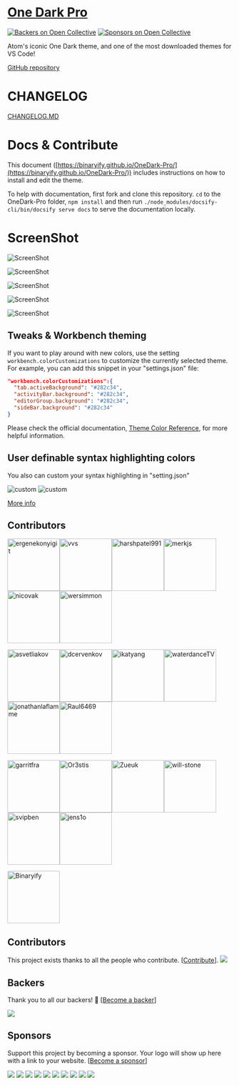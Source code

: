 # [One Dark Pro](https://marketplace.visualstudio.com/items?itemName=zhuangtongfa.Material-theme)
[![Backers on Open Collective](https://opencollective.com/onedark-pro/backers/badge.svg)](#backers)
 [![Sponsors on Open Collective](https://opencollective.com/onedark-pro/sponsors/badge.svg)](#sponsors) 
 
Atom's iconic One Dark theme, and one of the most downloaded themes for VS Code!

[GitHub repository](https://github.com/Binaryify/OneDark-Pro)

# CHANGELOG
[CHANGELOG.MD](CHANGELOG.md)

# Docs & Contribute

This document
([https://binaryify.github.io/OneDark-Pro/](https://binaryify.github.io/OneDark-Pro/))
includes instructions on how to install and edit the theme.

To help with documentation, first fork and clone this repository. `cd` to the
OneDark-Pro folder, `npm install` and then run
`./node_modules/docsify-cli/bin/docsify serve docs` to serve the documentation
locally.

# ScreenShot

![ScreenShot](https://raw.githubusercontent.com/Binaryify/OneDark-Pro/master/static/screenshot1.png)

![ScreenShot](https://raw.githubusercontent.com/Binaryify/OneDark-Pro/master/static/php.png)

![ScreenShot](https://raw.githubusercontent.com/Binaryify/OneDark-Pro/master/static/screenshot2.png)

![ScreenShot](https://raw.githubusercontent.com/Binaryify/OneDark-Pro/master/static/js.png)

![ScreenShot](https://raw.githubusercontent.com/Binaryify/OneDark-Pro/master/static/cpp.png)

## Tweaks & Workbench theming

If you want to play around with new colors, use the setting
`workbench.colorCustomizations` to customize the currently selected theme. For
example, you can add this snippet in your "settings.json" file:

```json
"workbench.colorCustomizations":{
  "tab.activeBackground": "#282c34",
  "activityBar.background": "#282c34",
  "editorGroup.background": "#282c34",
  "sideBar.background": "#282c34"
}
```

Please check the official documentation,
[Theme Color Reference](https://code.visualstudio.com/docs/getstarted/theme-color-reference),
for more helpful information.

## User definable syntax highlighting colors

You also can custom your syntax highlighting in "setting.json"

![custom](https://raw.githubusercontent.com/Binaryify/OneDark-Pro/master/static/customA.png)
![custom](https://raw.githubusercontent.com/Binaryify/OneDark-Pro/master/static/customB.png)

[More info](https://code.visualstudio.com/updates/v1_15#_user-definable-syntax-highlighting-colors)

## Contributors
[<img alt="ergenekonyigit" src="https://avatars3.githubusercontent.com/u/7110136?v=4&s=117" width="117">](https://github.com/ergenekonyigit)[<img alt="vvs" src="https://avatars1.githubusercontent.com/u/9781?v=4&s=117" width="117">](https://github.com/vvs)[<img alt="harshpatel991" src="https://avatars0.githubusercontent.com/u/3893673?v=4&s=117" width="117">](https://github.com/harshpatel991)[<img alt="merkjs" src="https://avatars2.githubusercontent.com/u/780118?v=4&s=117" width="117">](https://github.com/merkjs)[<img alt="nicovak" src="https://avatars0.githubusercontent.com/u/6214452?v=4&s=117" width="117">](https://github.com/nicovak)[<img alt="wersimmon" src="https://avatars1.githubusercontent.com/u/185822?v=4&s=117" width="117">](https://github.com/wersimmon)

[<img alt="asvetliakov" src="https://avatars2.githubusercontent.com/u/8881674?v=4&s=117" width="117">](https://github.com/asvetliakov)[<img alt="dcervenkov" src="https://avatars3.githubusercontent.com/u/23052054?v=4&s=117" width="117">](https://github.com/dcervenkov)[<img alt="ikatyang" src="https://avatars1.githubusercontent.com/u/8341033?v=4&s=117" width="117">](https://github.com/ikatyang)[<img alt="waterdanceTV" src="https://avatars3.githubusercontent.com/u/31411367?v=4&s=117" width="117">](https://github.com/waterdanceTV)[<img alt="jonathanlaflamme" src="https://avatars1.githubusercontent.com/u/21099980?v=4&s=117" width="117">](https://github.com/jonathanlaflamme)[<img alt="Raul6469" src="https://avatars2.githubusercontent.com/u/24607388?v=4&s=117" width="117">](https://github.com/Raul6469)

[<img alt="garritfra" src="https://avatars3.githubusercontent.com/u/32395585?v=4&s=117" width="117">](https://github.com/garritfra)[<img alt="Or3stis" src="https://avatars0.githubusercontent.com/u/11923550?v=4&s=117" width="117">](https://github.com/Or3stis)[<img alt="Zueuk" src="https://avatars1.githubusercontent.com/u/5717247?v=4&s=117" width="117">](https://github.com/Zueuk)[<img alt="will-stone" src="https://avatars1.githubusercontent.com/u/654103?v=4&s=117" width="117">](https://github.com/will-stone)[<img alt="svipben" src="https://avatars3.githubusercontent.com/u/10441177?v=4&s=117" width="117">](https://github.com/svipben)[<img alt="jens1o" src="https://avatars2.githubusercontent.com/u/11234139?v=4&s=117" width="117">](https://github.com/jens1o)

[<img alt="Binaryify" src="https://avatars1.githubusercontent.com/u/12221718?v=4&s=117" width="117">](https://github.com/Binaryify)


## Contributors

This project exists thanks to all the people who contribute. [[Contribute](CONTRIBUTING.md)].
<a href="graphs/contributors"><img src="https://opencollective.com/OneDark-Pro/contributors.svg?width=890&button=false" /></a>


## Backers

Thank you to all our backers! 🙏 [[Become a backer](https://opencollective.com/OneDark-Pro#backer)]

<a href="https://opencollective.com/OneDark-Pro#backers" target="_blank"><img src="https://opencollective.com/OneDark-Pro/backers.svg?width=890"></a>


## Sponsors

Support this project by becoming a sponsor. Your logo will show up here with a link to your website. [[Become a sponsor](https://opencollective.com/OneDark-Pro#sponsor)]

<a href="https://opencollective.com/OneDark-Pro/sponsor/0/website" target="_blank"><img src="https://opencollective.com/OneDark-Pro/sponsor/0/avatar.svg"></a>
<a href="https://opencollective.com/OneDark-Pro/sponsor/1/website" target="_blank"><img src="https://opencollective.com/OneDark-Pro/sponsor/1/avatar.svg"></a>
<a href="https://opencollective.com/OneDark-Pro/sponsor/2/website" target="_blank"><img src="https://opencollective.com/OneDark-Pro/sponsor/2/avatar.svg"></a>
<a href="https://opencollective.com/OneDark-Pro/sponsor/3/website" target="_blank"><img src="https://opencollective.com/OneDark-Pro/sponsor/3/avatar.svg"></a>
<a href="https://opencollective.com/OneDark-Pro/sponsor/4/website" target="_blank"><img src="https://opencollective.com/OneDark-Pro/sponsor/4/avatar.svg"></a>
<a href="https://opencollective.com/OneDark-Pro/sponsor/5/website" target="_blank"><img src="https://opencollective.com/OneDark-Pro/sponsor/5/avatar.svg"></a>
<a href="https://opencollective.com/OneDark-Pro/sponsor/6/website" target="_blank"><img src="https://opencollective.com/OneDark-Pro/sponsor/6/avatar.svg"></a>
<a href="https://opencollective.com/OneDark-Pro/sponsor/7/website" target="_blank"><img src="https://opencollective.com/OneDark-Pro/sponsor/7/avatar.svg"></a>
<a href="https://opencollective.com/OneDark-Pro/sponsor/8/website" target="_blank"><img src="https://opencollective.com/OneDark-Pro/sponsor/8/avatar.svg"></a>
<a href="https://opencollective.com/OneDark-Pro/sponsor/9/website" target="_blank"><img src="https://opencollective.com/OneDark-Pro/sponsor/9/avatar.svg"></a>


